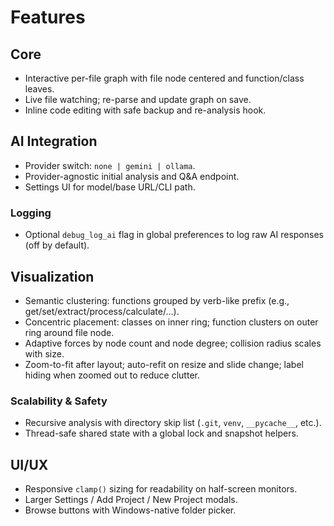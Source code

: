 # Features

## Core
- Interactive per-file graph with file node centered and function/class leaves.
- Live file watching; re-parse and update graph on save.
- Inline code editing with safe backup and re-analysis hook.

## AI Integration
- Provider switch: `none | gemini | ollama`.
- Provider-agnostic initial analysis and Q&A endpoint.
- Settings UI for model/base URL/CLI path.

### Logging
- Optional `debug_log_ai` flag in global preferences to log raw AI responses (off by default).

## Visualization
- Semantic clustering: functions grouped by verb-like prefix (e.g., get/set/extract/process/calculate/...).
- Concentric placement: classes on inner ring; function clusters on outer ring around file node.
- Adaptive forces by node count and node degree; collision radius scales with size.
- Zoom-to-fit after layout; auto-refit on resize and slide change; label hiding when zoomed out to reduce clutter.

### Scalability & Safety
- Recursive analysis with directory skip list (`.git`, `venv`, `__pycache__`, etc.).
- Thread-safe shared state with a global lock and snapshot helpers.

## UI/UX
- Responsive `clamp()` sizing for readability on half-screen monitors.
- Larger Settings / Add Project / New Project modals.
- Browse buttons with Windows-native folder picker.


